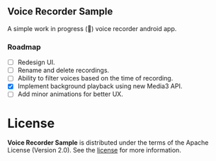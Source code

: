 ## Voice Recorder Sample
A  simple work in progress (🚧) voice recorder android app.
### Roadmap
* [ ] Redesign UI.
* [ ] Rename and delete recordings.
* [ ] Ability to filter voices based on the time of recording.
* [x] Implement background playback using new Media3 API.
* [ ] Add minor animations for better UX.

# License

**Voice Recorder Sample** is distributed under the terms of the Apache License (Version 2.0). See the
[license](LICENSE) for more information.
